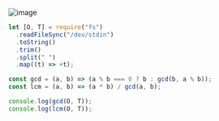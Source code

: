 ![image](https://github.com/ssc9811/algorithm/assets/39263149/cae347e6-2bbf-40cb-890a-314b6e28b45a)

```javascript
let [O, T] = require("fs")
  .readFileSync("/dev/stdin")
  .toString()
  .trim()
  .split(" ")
  .map((t) => +t);

const gcd = (a, b) => (a % b === 0 ? b : gcd(b, a % b));
const lcm = (a, b) => (a * b) / gcd(a, b);

console.log(gcd(O, T));
console.log(lcm(O, T));
```
